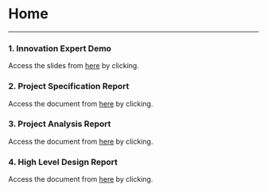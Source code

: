 # Home
-------------------------

### 1. Innovation Expert Demo
Access the slides from [here](https://docs.google.com/presentation/d/1_0fIQUEh0X9mh8UXgGOWYxRT21NyDe0E03MCuWmg7uI/edit?usp=sharingl) by clicking.

### 2. Project Specification Report
Access the document from [here](/external/project-specification_craftual.pdf) by clicking.

### 3. Project Analysis Report
Access the document from [here](/external/project-analysis_craftual.pdf) by clicking.

### 4. High Level Design Report
Access the document from [here](/external/project-highleveldesign_craftual.pdf) by clicking.

